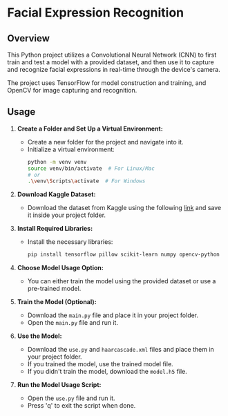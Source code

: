 # Facial Expression Recognition

## Overview

This Python project utilizes a Convolutional Neural Network (CNN) to first train and test a model with a provided dataset, and then use it to capture and recognize facial expressions in real-time through the device's camera.

The project uses TensorFlow for model construction and training, and OpenCV for image capturing and recognition.

## Usage

1. **Create a Folder and Set Up a Virtual Environment:**
    - Create a new folder for the project and navigate into it.
    - Initialize a virtual environment:
        ```bash
        python -m venv venv
        source venv/bin/activate  # For Linux/Mac
        # or
        .\venv\Scripts\activate  # For Windows
        ```

2. **Download Kaggle Dataset:**
    - Download the dataset from Kaggle using the following [link](https://www.kaggle.com/datasets/msambare/fer2013) and save it inside your project folder.

3. **Install Required Libraries:**
    - Install the necessary libraries:
        ```bash
        pip install tensorflow pillow scikit-learn numpy opencv-python
        ```

4. **Choose Model Usage Option:**
    - You can either train the model using the provided dataset or use a pre-trained model.

5. **Train the Model (Optional):**
    - Download the `main.py` file and place it in your project folder.
    - Open the `main.py` file and run it.

6. **Use the Model:**
    - Download the `use.py` and `haarcascade.xml` files and place them in your project folder.
    - If you trained the model, use the trained model file.
    - If you didn't train the model, download the `model.h5` file.

7. **Run the Model Usage Script:**
    - Open the `use.py` file and run it.
    - Press 'q' to exit the script when done.
